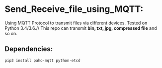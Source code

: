 # Send_Receive_file_using_MQTT:
Using MQTT Protocol to transmit files via different devices.
Tested on Python 3.4/3.6.//
This repo can transmit **bin, txt, jpg, compressed file** and so on.

## Dependencies:
```pip3 install paho-mqtt python-etcd```




